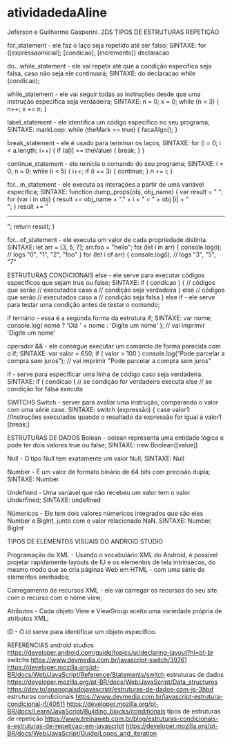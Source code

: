 # atividadedaAline
Jeferson e Guilherme Gasperini. 2DS
TIPOS DE ESTRUTURAS REPETIÇÃO

for_statement - ele faz o laço seja repetido até ser falso;
 SINTAXE:
for ([expressaoInicial]; [condicao]; [incremento]) declaracao

do...while_statement - ele vai repetir até que a condição específica seja falsa, caso não seja ele continuará;
SINTAXE:
do declaracao while (condicao);

while_statement -  ele vai seguir todas as instruções desde que uma instrução específica seja verdadeira;
SINTAXE:
n = 0; 
x = 0; 
while (n < 3) { 
n++;
 x += n; 
}

label_statement - ele identifica um código específico no seu programa;
SINTAXE:
markLoop:
 while (theMark == true) {
 facaAlgo(); 
}

break_statement - ele é usado para terminar os laços; 
SINTAXE:
for (i = 0; i < a.length; i++) { 
if (a[i] == theValue) { break;
  } 
}

continue_statement - ele reinicia o comando do seu programa;
SINTAXE:
i = 0;
 n = 0;
 while (i < 5) {
 i++; if (i == 3) { 
continue;
   } 
n += i;
 }

for...in_statement -  ele executa as interações a partir de uma variável específica;
SINTAXE:
function dump_props(obj, obj_name)
 { var result = " ";
 for (var i in obj)
 { result += obj_name + "." + i + " = " + obj [i] + "<br>"; 
   } 
result += "<hr>"; 
return result; 
}

for...of_statement - ele executa um valor de cada propriedade distinta.
SINTAXE:
let arr = [3, 5, 7];
 arr.foo = "hello"; 
for (let i in arr) { 
console.log(i);
 // logs "0", "1", "2", "foo" } for (let i of arr) {
 console.log(i); // logs "3", "5", "7"
 
 ESTRUTURAS CONDICIONAIS
else - ele serve para executar códigos específicos que sejam true ou false;
SINTAXE:
if ( condicao ) { // códigos que serão // executados caso a // condição seja verdadeira } else // códigos que serão // executados caso a // condição seja falsa }
else if - ele serve para testar uma condição antes de testar o comando;

if ternário - essa é a segunda forma da estrutura if;
SINTAXE:
var nome;
console.log( nome ? 'Olá ' + nome : 'Digite um nome' );
// vai imprimir 'Digite um nome'

operador && - ele consegue executar um comando de forma parecida com o if;
SINTAXE:
var valor = 650;
if ( valor > 100 ) console.log(“Pode parcelar a compra sem juros”);
// vai imprimir "Pode parcelar a compra sem juros"

if - serve para especificar uma linha de código caso seja verdadeira.
SINTAXE:
if ( condicao )
// se condição for verdadeira executa
else
// se condição for falsa executa

SWITCHS
Switch - server para avaliar uma instrução, comparando o valor com uma série case.
SINTAXE:
switch (expressão) {
  case valor1:
    //Instruções executadas quando o resultado da expressão for igual á valor1
    [break;]

ESTRUTURAS DE DADOS
Bolean - oolean representa uma entidade lógica e pode ter dois valores true ou false;
SINTAXE: 
new Boolean([value])

Null - O tipo Null tem exatamente um valor Null;
SINTAXE: 
Null

Number - É um valor de formato binário de 64 bits com precisão dupla;
SINTAXE:
Number

Undefined - Uma variável que não recebeu um valor tem o valor Underfined;
SINTAXE: 
undefined

Númericos - Ele tem dois valores númericos integrados que são eles Number e BigInt, junto com o valor relacionado NaN.
SINTAXE:
Number, BigInt

TIPOS DE ELEMENTOS VISUAIS DO ANDROID STUDIO

Programação do XML - Usando o vocabulário XML do Android, é possível projetar rapidamente layouts de IU e os elementos de tela intrínsecos, do mesmo modo que se cria páginas Web em HTML - com uma série de elementos aninhados;

Carregamento de recursos XML - ele vai carregar os recursos do seu site com o recurso com o nome view;

Atributos - Cada objeto View e ViewGroup aceita uma variedade própria de atributos XML;

ID - O id serve para identificar um objeto especifico.

REFERENCIAS
android studios
https://developer.android.com/guide/topics/ui/declaring-layout?hl=pt-br
switchs
https://www.devmedia.com.br/javascript-switch/39761
https://developer.mozilla.org/pt-BR/docs/Web/JavaScript/Reference/Statements/switch
estruturas de dados
https://developer.mozilla.org/pt-BR/docs/Web/JavaScript/Data_structures
https://dev.to/ananopaisdojavascript/estruturas-de-dados-com-js-3hbd
estruturas condicionais
https://www.devmedia.com.br/javascript-estrutura-condicional-if/40611
https://developer.mozilla.org/pt-BR/docs/Learn/JavaScript/Building_blocks/conditionals
tipos de estruturas de repetição
https://www.treinaweb.com.br/blog/estruturas-condicionais-e-estruturas-de-repeticao-em-javascript
https://developer.mozilla.org/pt-BR/docs/Web/JavaScript/Guide/Loops_and_iteration
